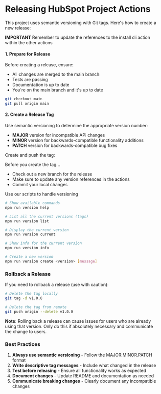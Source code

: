 # Releasing HubSpot Project Actions

This project uses semantic versioning with Git tags. Here's how to create a new release:

**IMPORTANT** Remember to update the references to the install cli action within the other actions

#### 1. Prepare for Release

Before creating a release, ensure:

- All changes are merged to the main branch
- Tests are passing
- Documentation is up to date
- You're on the main branch and it's up to date

```bash
git checkout main
git pull origin main
```

#### 2. Create a Release Tag

Use semantic versioning to determine the appropriate version number:

- **MAJOR** version for incompatible API changes
- **MINOR** version for backwards-compatible functionality additions
- **PATCH** version for backwards-compatible bug fixes

Create and push the tag:

Before you create the tag...
- Check out a new branch for the release
- Make sure to update any version references in the actions
- Commit your local changes

Use our scripts to handle versioning
```bash
# Show available commands
npm run version help

# List all the current versions (tags)
npm run version list

# Display the current version
npm run version current

# Show info for the current version
npm run version info

# Create a new version
npm run version create <version> [message]
```

### Rollback a Release

If you need to rollback a release (use with caution):

```bash
# Delete the tag locally
git tag -d v1.0.0

# Delete the tag from remote
git push origin --delete v1.0.0
```

**Note:** Rolling back a release can cause issues for users who are already using that version. Only do this if absolutely necessary and communicate the change to users.

### Best Practices

1. **Always use semantic versioning** - Follow the MAJOR.MINOR.PATCH format
2. **Write descriptive tag messages** - Include what changed in the release
3. **Test before releasing** - Ensure all functionality works as expected
4. **Document changes** - Update README and documentation as needed
5. **Communicate breaking changes** - Clearly document any incompatible changes
